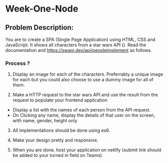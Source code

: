 # Week-One-Node

## Problem Description:

You are to create a SPA (Single Page Application) using HTML, CSS and JavaScript. It shows all characters from a star wars API (). Read the documentation and https://swapi.dev/api/peopleimplement as follows.

### Process ?

1. Display an image for each of the characters. Preferrably a unique image for each but you could also choose to use a dummy image for all of them.

2. Make a HTTP request to the star wars API and use the result from the request to populate your frontend application

- Display a list with the names of each person from the API request.
- On Clicking any name, display the details of that user on the screen, with name, gender, height only

3. All implementations should be done using es6.

4. Make your design pretty and responsive.

5. When you are done, host your application on netlify (submit link should be added to your turned in field on Teams)


